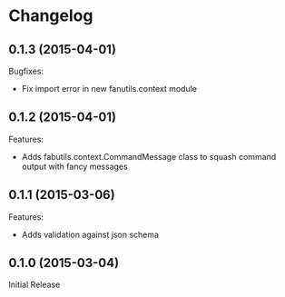 # Changelog

## 0.1.3 (2015-04-01)
Bugfixes:
 + Fix import error in new fanutils.context module

## 0.1.2 (2015-04-01)
Features:
 + Adds fabutils.context.CommandMessage class to squash command output with fancy messages

## 0.1.1 (2015-03-06)
Features:
 + Adds validation against json schema

## 0.1.0 (2015-03-04)
Initial Release
